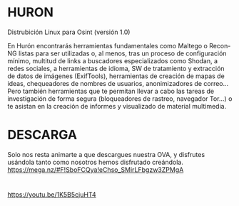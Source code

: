 # HURON
Distrubición Linux para Osint (versión 1.0)

En Hurón encontrarás herramientas fundamentales como Maltego o Recon-NG listas para ser utilizadas o, al menos, tras un proceso de configuración mínimo, multitud de links a buscadores especializados como Shodan, a redes sociales, a herramientas de idioma, SW de tratamiento y extracción de datos de imágenes (ExifTools), herramientas de creación de mapas de ideas, chequeadores de nombres de usuarios, anonimizadores de correo… Pero también herramientas que te permitan llevar a cabo las tareas de investigación de forma segura (bloqueadores de rastreo, navegador Tor…) o te asistan en la creación de informes y visualizado de material multimedia.

# DESCARGA
Solo nos resta animarte a que descargues nuestra OVA, y disfrutes usándola tanto como nosotros hemos disfrutado creándola.</br>
https://mega.nz/#F!SboFCQya!eChso_SMirLFbgzw3ZPMgA

#
https://youtu.be/1K5B5cjuHT4
